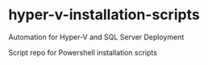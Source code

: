 # hyper-v-installation-scripts
Automation for Hyper-V and SQL Server Deployment


Script repo for Powershell installation scripts
